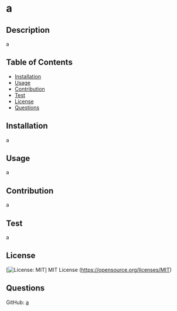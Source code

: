 
  # a
  
  ## Description
  a
  
  ## Table of Contents
  - [Installation](#installation)
  - [Usage](#usage)
  - [Contribution](#contribution)
  - [Test](#test)
  - [License](#license)
  - [Questions](#questions)
  
  ## Installation
  a
  
  ## Usage
  a
  
  ## Contribution
  a
  
  ## Test
  a
  
  ## License
  [![License: MIT](https://img.shields.io/badge/License-MIT-yellow.svg)] MIT License (https://opensource.org/licenses/MIT)
  
  ## Questions
  GitHub: [a](https://github.com/a)
  